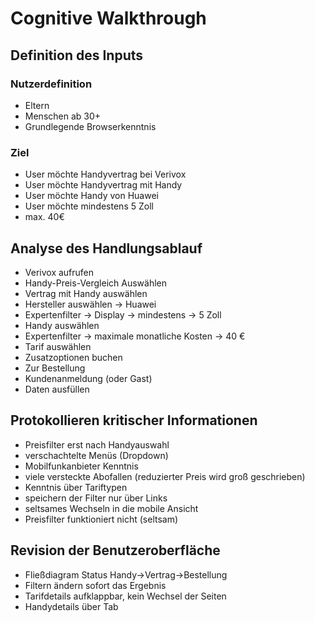 # Cognitive Walkthrough

## Definition des Inputs

### Nutzerdefinition

- Eltern
- Menschen ab 30+
- Grundlegende Browserkenntnis

### Ziel

- User möchte Handyvertrag bei Verivox
- User möchte Handyvertrag mit Handy
- User möchte Handy von Huawei
- User möchte mindestens 5 Zoll
- max. 40€

## Analyse des Handlungsablauf

- Verivox aufrufen
- Handy-Preis-Vergleich Auswählen
- Vertrag mit Handy auswählen
- Hersteller auswählen -> Huawei
- Expertenfilter -> Display -> mindestens -> 5 Zoll
- Handy auswählen
- Expertenfilter -> maximale monatliche Kosten -> 40 €
- Tarif auswählen
- Zusatzoptionen buchen
- Zur Bestellung
- Kundenanmeldung (oder Gast)
- Daten ausfüllen

## Protokollieren kritischer Informationen

- Preisfilter erst nach Handyauswahl
- verschachtelte Menüs (Dropdown)
- Mobilfunkanbieter Kenntnis
- viele versteckte Abofallen (reduzierter Preis wird groß geschrieben)
- Kenntnis über Tariftypen
- speichern der Filter nur über Links
- seltsames Wechseln in die mobile Ansicht
- Preisfilter funktioniert nicht (seltsam)

## Revision der Benutzeroberfläche

- Fließdiagram Status Handy->Vertrag->Bestellung
- Filtern ändern sofort das Ergebnis
- Tarifdetails aufklappbar, kein Wechsel der Seiten
- Handydetails über Tab
